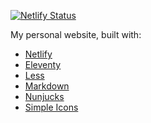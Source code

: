 [![Netlify Status](https://api.netlify.com/api/v1/badges/20ed58cf-d425-48a7-a497-ee3d7d6fbf2f/deploy-status)](https://app.netlify.com/sites/tomhowardcodes/deploys)

My personal website, built with:

- [Netlify](https://www.netlify.com/)
- [Eleventy](https://www.11ty.io/)
- [Less](http://lesscss.org/#)
- [Markdown](https://www.markdownguide.org/)
- [Nunjucks](https://mozilla.github.io/nunjucks/)
- [Simple Icons](https://simpleicons.org/)
